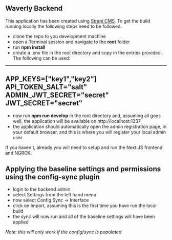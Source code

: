 ## Waverly Backend

This application has been created using [Strapi CMS](https://strapi.io/). To get the build running locally the following steps need to be followed.

- clone the repo to you development machine
- open a Terminal session and navigate to the **root** folder
- run **npm install**
- create a .env file in the root directory and copy in the entries provided. The following can be used:

---
APP_KEYS=["key1","key2"]
API_TOKEN_SALT="salt"
ADMIN_JWT_SECRET="secret"
JWT_SECRET="secret"
---

- now run **npm run develop** in the root directory and, assuming all goes well, the application will be available on http://localhost:1337
- the application should automatically open the admin registration page, in your default browser, and this is where you will register your local admin user

If you haven't, already you will need to setup and run the Next.JS frontend and NGROK.

## Applying the baseline settings and permissions using the config-sync plugin
- login to the backend admin
- select Settings from the left hand menu
- now select Config Sync -> Interface
- click on Import, assuming this is the first time you have run the local build
- the sync will now run and all of the baseline settings will have been applied

*Note: this will only work if the config/sync is populated*
